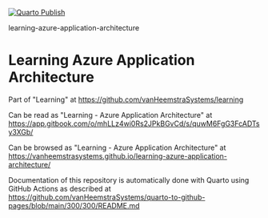 [![Quarto Publish](https://github.com/vanHeemstraSystems/learning-azure-application-architecture/actions/workflows/publish.yml/badge.svg)](https://github.com/vanHeemstraSystems/learning-azure-application-architecture/actions/workflows/publish.yml)

learning-azure-application-architecture
# Learning Azure Application Architecture

Part of "Learning" at https://github.com/vanHeemstraSystems/learning

Can be read as "Learning - Azure Application Architecture" at https://app.gitbook.com/o/mhLLz4wi0Rs2JPkBGvCd/s/quwM6FgG3FcADTsy3XGb/

Can be browsed as "Learning - Azure Application Architecture" at https://vanheemstrasystems.github.io/learning-azure-application-architecture/

Documentation of this repository is automatically done with Quarto using GitHub Actions as described at https://github.com/vanHeemstraSystems/quarto-to-github-pages/blob/main/300/300/README.md
